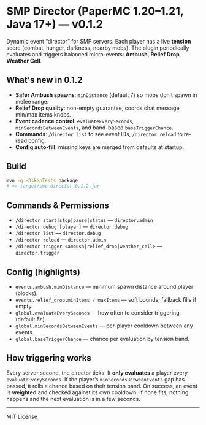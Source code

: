 # SMP Director (PaperMC 1.20–1.21, Java 17+) — v0.1.2

Dynamic event “director” for SMP servers. Each player has a live **tension** score (combat, hunger, darkness, nearby mobs). The plugin periodically evaluates and triggers balanced micro-events: **Ambush**, **Relief Drop**, **Weather Cell**.

## What's new in 0.1.2
- **Safer Ambush spawns**: `minDistance` (default 7) so mobs don’t spawn in melee range.
- **Relief Drop quality**: non-empty guarantee, coords chat message, min/max items knobs.
- **Event cadence control**: `evaluateEverySeconds`, `minSecondsBetweenEvents`, and band-based `baseTriggerChance`.
- **Commands**: `/director list` to see event IDs, `/director reload` to re-read config.
- **Config auto-fill**: missing keys are merged from defaults at startup.

## Build
```bash
mvn -q -DskipTests package
# => target/smp-director-0.1.2.jar
```

## Commands & Permissions
- `/director start|stop|pause|status` — `director.admin`
- `/director debug [player]` — `director.debug`
- `/director list` — `director.debug`
- `/director reload` — `director.admin`
- `/director trigger <ambush|relief_drop|weather_cell>` — `director.trigger`

## Config (highlights)
- `events.ambush.minDistance` — minimum spawn distance around player (blocks).
- `events.relief_drop.minItems / maxItems` — soft bounds; fallback fills if empty.
- `global.evaluateEverySeconds` — how often to consider triggering (default 5s).
- `global.minSecondsBetweenEvents` — per-player cooldown between any events.
- `global.baseTriggerChance` — chance per evaluation by tension band.

## How triggering works
Every server second, the director ticks. It **only evaluates** a player every `evaluateEverySeconds`. If the player’s `minSecondsBetweenEvents` gap has passed, it rolls a chance based on their tension band. On success, an event is **weighted** and checked against its own cooldown. If none fits, nothing happens and the next evaluation is in a few seconds.

---

MIT License